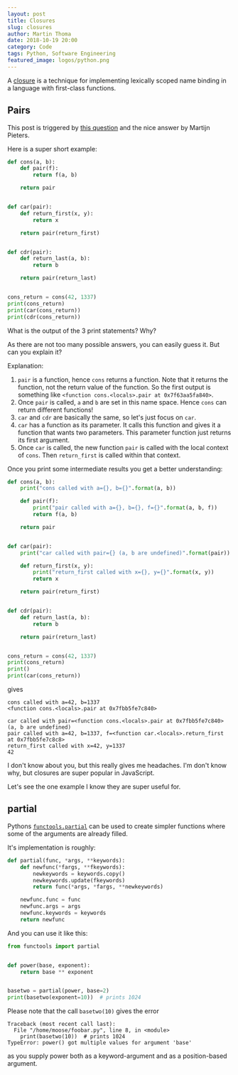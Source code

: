 ```yaml
---
layout: post
title: Closures
slug: closures
author: Martin Thoma
date: 2018-10-19 20:00
category: Code
tags: Python, Software Engineering
featured_image: logos/python.png
---
```

A [closure](https://en.wikipedia.org/wiki/Closure_(computer_programming)) is a
technique for implementing lexically scoped name binding in a language with
first-class functions.


## Pairs

This post is triggered by [this question](https://stackoverflow.com/q/52481607/562769)
and the nice answer by Martijn Pieters.

Here is a super short example:

```python
def cons(a, b):
    def pair(f):
        return f(a, b)

    return pair


def car(pair):
    def return_first(x, y):
        return x

    return pair(return_first)


def cdr(pair):
    def return_last(a, b):
        return b

    return pair(return_last)


cons_return = cons(42, 1337)
print(cons_return)
print(car(cons_return))
print(cdr(cons_return))
```

What is the output of the 3 print statements? Why?

As there are not too many possible answers, you can easily guess it. But can
you explain it?

Explanation:

1. `pair` is a function, hence `cons` returns a function. Note that it
   returns the function, not the return value of the function. So the first
   output is something like `<function cons.<locals>.pair at 0x7f63aa5fa840>`.
2. Once `pair` is called, `a` and `b` are set in this name space. Hence
   `cons` can return different functions!
3. `car` and `cdr` are basically the same, so let's just focus on `car`.
4. `car` has a function as its parameter. It calls this function and gives
   it a function that wants two parameters. This parameter function just
   returns its first argument.
5. Once `car` is called, the new function `pair` is called with the local
   context of `cons`. Then `return_first` is called within that context.


Once you print some intermediate results you get a better understanding:

```python
def cons(a, b):
    print("cons called with a={}, b={}".format(a, b))

    def pair(f):
        print("pair called with a={}, b={}, f={}".format(a, b, f))
        return f(a, b)

    return pair


def car(pair):
    print("car called with pair={} (a, b are undefined)".format(pair))

    def return_first(x, y):
        print("return_first called with x={}, y={}".format(x, y))
        return x

    return pair(return_first)


def cdr(pair):
    def return_last(a, b):
        return b

    return pair(return_last)


cons_return = cons(42, 1337)
print(cons_return)
print()
print(car(cons_return))
```

gives

```text
cons called with a=42, b=1337
<function cons.<locals>.pair at 0x7fbb5fe7c840>

car called with pair=<function cons.<locals>.pair at 0x7fbb5fe7c840> (a, b are undefined)
pair called with a=42, b=1337, f=<function car.<locals>.return_first at 0x7fbb5fe7c8c8>
return_first called with x=42, y=1337
42
```

I don't know about you, but this really gives me headaches. I'm don't know why,
but closures are super popular in JavaScript.

Let's see the one example I know they are super useful for.


## partial

Pythons [`functools.partial`](https://docs.python.org/3/library/functools.html#functools.partial)
can be used to create simpler functions where some of the arguments are already
filled.

It's implementation is roughly:

```python
def partial(func, *args, **keywords):
    def newfunc(*fargs, **fkeywords):
        newkeywords = keywords.copy()
        newkeywords.update(fkeywords)
        return func(*args, *fargs, **newkeywords)

    newfunc.func = func
    newfunc.args = args
    newfunc.keywords = keywords
    return newfunc
```

And you can use it like this:

```python
from functools import partial


def power(base, exponent):
    return base ** exponent


basetwo = partial(power, base=2)
print(basetwo(exponent=10))  # prints 1024
```

Please note that the call `basetwo(10)` gives the error

```text
Traceback (most recent call last):
  File "/home/moose/foobar.py", line 8, in <module>
    print(basetwo(10))  # prints 1024
TypeError: power() got multiple values for argument 'base'
```

as you supply power both as a keyword-argument and as a position-based
argument.
